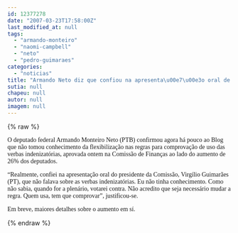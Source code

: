 ```yaml
---
id: 12377278
date: "2007-03-23T17:58:00Z"
last_modified_at: null
tags:
  - "armando-monteiro"
  - "naomi-campbell"
  - "neto"
  - "pedro-guimaraes"
categories:
  - "noticias"
title: "Armando Neto diz que confiou na apresenta\u00e7\u00e3o oral de Virg\u00edlio Guimar\u00e3es: N\u00e3o sabia. Ele n\u00e3o falou de verbas"
sutia: null
chapeu: null
autor: null
imagem: null
---
```

{% raw %}
<p><P><FONT face=Verdana>O deputado federal Armando Monteiro Neto (PTB) confirmou agora há pouco ao Blog que não tomou conhecimento da flexibilização nas regras para comprovação de uso das verbas indenizatórias, aprovada ontem na Comissão de Finanças ao lado do aumento de 26% dos deputados.</FONT></P></p>
<p><P><FONT face=Verdana>“Realmente, confiei na apresentação oral do presidente da Comissão,&nbsp;Virgílio Guimarães (PT), que não falava sobre as verbas indenizatórias. Eu não tinha conhecimento. Como não sabia, quando for a plenário, votarei contra. Não acredito que seja necessário mudar a regra. Quem usa, tem que comprovar”, justificou-se.</FONT></P></p>
<p><P><FONT face=Verdana>Em breve, maiores detalhes sobre o aumento em sí.</FONT></P> </p>
{% endraw %}
